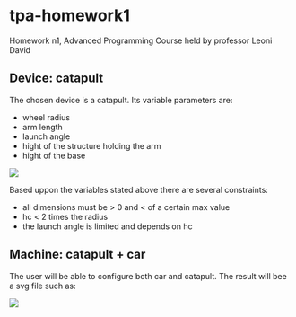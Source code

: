 # tpa-homework1
Homework n1, Advanced Programming Course held by professor Leoni David 

## Device: catapult
The chosen device is a catapult.
Its variable parameters are:
- wheel radius
- arm length 
- launch angle
- hight of the structure holding the arm
- hight of the base

![](https://github.com/MuttiGiacomo/tpa-homework1/blob/main/Catapult_legenda.svg)

Based uppon the variables stated above there are several constraints:
- all dimensions must be > 0 and < of a certain max value
- hc < 2 times the radius
- the launch angle is limited and depends on hc


## Machine: catapult + car
The user will be able to configure both car and catapult.
The result will bee a svg file such as:

![](https://github.com/MuttiGiacomo/tpa-homework1/blob/main/machineNC.svg)
